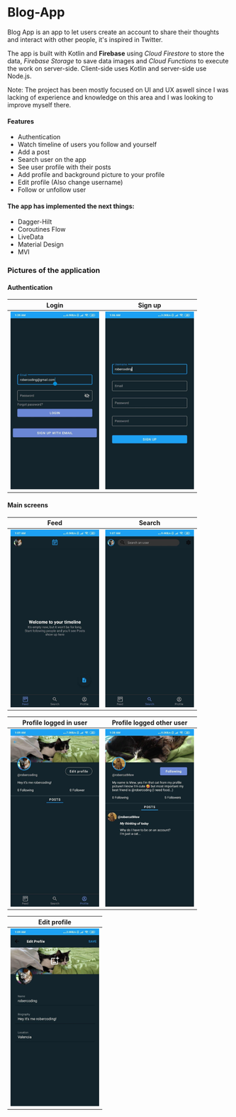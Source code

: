 # Blog-App

Blog App is an app to let users create an account to share their thoughts and interact with other people, it's inspired in Twitter.

The app is built with Kotlin and **Firebase** using _Cloud Firestore_ to store the data, _Firebase Storage_ to save data images and _Cloud Functions_ to execute the work on server-side. Client-side uses Kotlin and server-side use Node.js.

Note: The project has been mostly focused on UI and UX aswell since I was lacking of experience and knowledge on this area and I was looking to improve myself there.

#### Features 
* Authentication
* Watch timeline of users you follow and yourself
* Add a post 
* Search user on the app
* See user profile with their posts
* Add profile and background picture to your profile
* Edit profile (Also change username)
* Follow or unfollow user 
 
#### The app has implemented the next things:
* Dagger-Hilt
* Coroutines Flow
* LiveData
* Material Design
* MVI

### Pictures of the application

#### Authentication
| Login | Sign up |
|---|---|
| <img src="demo/login.jpg" width="200" height="400"/>  |  <img src="demo/sign_up.jpg" width="200" height="400"/> |

#### Main screens
| Feed | Search |
|---|---|
| <img src="demo/feed_tl_no_posts.jpg" width="200" height="400"/>  |  <img src="demo/search_no_users.jpg" width="200" height="400"/> |

| Profile logged in user | Profile logged other user | 
|---|---|
| <img src="demo/profile_logged_in_user.jpg" width="200" height="400"/>  |  <img src="demo/profile_other_user.jpg" width="200" height="400"/> |

| Edit profile |
|---|
| <img src="demo/profile_edit.jpg" width="200" height="400"/>  |